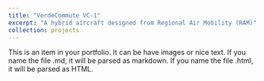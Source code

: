 ```yaml
---
title: "VerdeCommute VC-1"
excerpt: "A hybrid aircraft designed from Regional Air Mobility (RAM)"
collection: projects
---
```


This is an item in your portfolio. It can be have images or nice text. If you name the file .md, it will be parsed as markdown. If you name the file .html, it will be parsed as HTML. 
